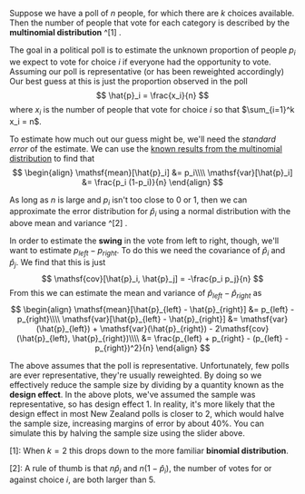 Suppose we have a poll of $n$ people, for which there are $k$ choices available.  Then the number of people that vote for each category is described by the **multinomial distribution** 
^[1] .

The goal in a political poll is to estimate the unknown proportion of people $p_i$ we expect to vote for choice $i$ if everyone had the opportunity to vote.  Assuming our poll is 
representative (or has been reweighted accordingly) Our best guess at this is just the proportion observed in the poll
$$
\hat{p}_i = \frac{x_i}{n}
$$
where $x_i$ is the number of people that vote for choice $i$ so that $\sum_{i=1}^k x_i = n$.

To estimate how much out our guess might be, we'll need the *standard error* of the estimate.  We can use the [known results from the multinomial distribution](http://en.wikipedia.org/wiki/Multinomial_distribution#Properties) to find that
$$
\begin{align}
  \mathsf{mean}[\hat{p}_i] &= p_i\\\\
  \mathsf{var}[\hat{p}_i] &= \frac{p_i (1-p_i)}{n}
\end{align}
$$

As long as $n$ is large and $p_i$ isn't too close to 0 or 1, then we can approximate the error distribution for $\hat{p}_i$ using a normal distribution with the above mean and variance 
^[2] .

In order to estimate the **swing** in the vote from left to right, though, we'll want to estimate $p_{left} - p_{right}$.  To do this we need the covariance of $\hat{p}_i$ and $\hat{p}_j$.  We find that this is just
$$
\mathsf{cov}[\hat{p}_i, \hat{p}_j] = -\frac{p_i p_j}{n}
$$
From this we can estimate the mean and variance of $\hat{p}_{left} - \hat{p}_{right}$ as
$$
\begin{align}
  \mathsf{mean}[\hat{p}_{left} - \hat{p}_{right}] &= p_{left} - p_{right}\\\\
  \mathsf{var}[\hat{p}_{left} - \hat{p}_{right}] &= \mathsf{var}(\hat{p}_{left}) + \mathsf{var}(\hat{p}_{right}) - 2\mathsf{cov}(\hat{p}_{left}, \hat{p}_{right})\\\\
  &= \frac{p_{left} + p_{right} - (p_{left} - p_{right})^2}{n}
\end{align}
$$

The above assumes that the poll is representative.  Unfortunately, few polls are ever representative, they're usually reweighted.  By doing so we effectively reduce the sample size by 
dividing by a quantity known as the **design effect**.  In the above plots, we've assumed the sample was representative, so has design effect 1.  In reality, it's more likely that the 
design effect in most New Zealand polls is closer to 2, which would halve the sample size, increasing margins of error by about 40%.  You can simulate this by halving the sample size 
using the slider above.

[1]: When $k=2$ this drops down to the more familiar **binomial distribution**.

[2]: A rule of thumb is that $n \hat{p}_i$ and $n(1-\hat{p}_i)$, the number of votes for or against choice $i$, are both larger than 5.
